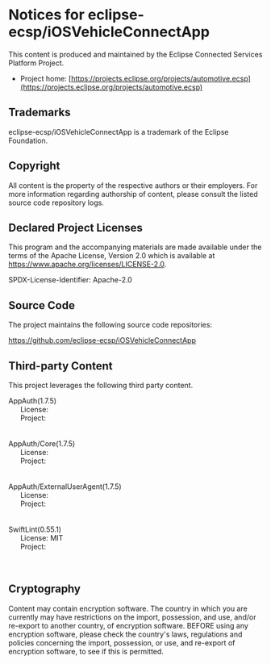 # Notices for eclipse-ecsp/iOSVehicleConnectApp

This content is produced and maintained by the Eclipse Connected Services Platform Project.

* Project home: [https://projects.eclipse.org/projects/automotive.ecsp](https://projects.eclipse.org/projects/automotive.ecsp)

## Trademarks

eclipse-ecsp/iOSVehicleConnectApp is a trademark of the Eclipse Foundation.

## Copyright

All content is the property of the respective authors or their employers. For
more information regarding authorship of content, please consult the listed
source code repository logs.

## Declared Project Licenses

This program and the accompanying materials are made available under the terms
of the Apache License, Version 2.0 which is available at
https://www.apache.org/licenses/LICENSE-2.0.

SPDX-License-Identifier: Apache-2.0

## Source Code

The project maintains the following source code repositories:

https://github.com/eclipse-ecsp/iOSVehicleConnectApp

## Third-party Content

This project leverages the following third party content.

AppAuth(1.7.5)<br/>&nbsp;&nbsp;&nbsp;&nbsp;&nbsp;&nbsp;License: <br/>&nbsp;&nbsp;&nbsp;&nbsp;&nbsp;&nbsp;Project: <br/> <br/><br/>AppAuth/Core(1.7.5)<br/>&nbsp;&nbsp;&nbsp;&nbsp;&nbsp;&nbsp;License: <br/>&nbsp;&nbsp;&nbsp;&nbsp;&nbsp;&nbsp;Project: <br/> <br/><br/>AppAuth/ExternalUserAgent(1.7.5)<br/>&nbsp;&nbsp;&nbsp;&nbsp;&nbsp;&nbsp;License: <br/>&nbsp;&nbsp;&nbsp;&nbsp;&nbsp;&nbsp;Project: <br/> <br/><br/>SwiftLint(0.55.1)<br/>&nbsp;&nbsp;&nbsp;&nbsp;&nbsp;&nbsp;License: MIT<br/>&nbsp;&nbsp;&nbsp;&nbsp;&nbsp;&nbsp;Project: <br/> <br/><br/>

## Cryptography

Content may contain encryption software. The country in which you are currently
may have restrictions on the import, possession, and use, and/or re-export to
another country, of encryption software. BEFORE using any encryption software,
please check the country's laws, regulations and policies concerning the import,
possession, or use, and re-export of encryption software, to see if this is
permitted.
